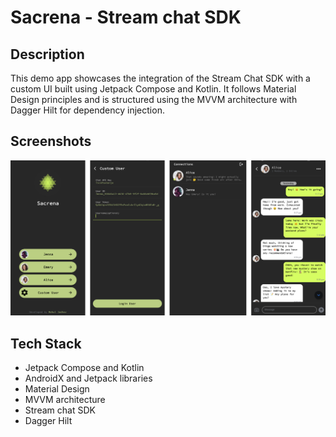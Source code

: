 # Sacrena - Stream chat SDK 

## Description
This demo app showcases the integration of the Stream Chat SDK with a custom UI built using Jetpack Compose and Kotlin. It follows Material Design principles and is structured using the MVVM architecture with Dagger Hilt for dependency injection.

## Screenshots
![Screenshot 1](https://github.com/ZurichBlade/Sacrena-Stream-chat-sdk-demo/blob/main/Frame_ss.png?raw=true)

## Tech Stack 
- Jetpack Compose and Kotlin
- AndroidX and Jetpack libraries  
- Material Design
- MVVM architecture 
- Stream chat SDK
- Dagger Hilt



